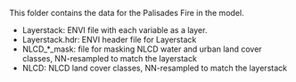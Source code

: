 This folder contains the data for the Palisades Fire in the model.

- Layerstack: ENVI file with each variable as a layer. 
- Layerstack.hdr: ENVI header file for Layerstack
- NLCD_*_mask: file for masking NLCD water and urban land cover classes, NN-resampled to match the layerstack
- NLCD: NLCD land cover classes, NN-resampled to match the layerstack
